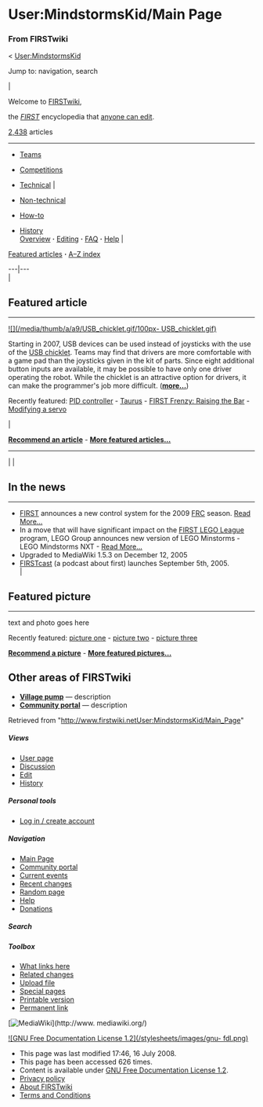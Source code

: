 # User:MindstormsKid/Main Page

### From FIRSTwiki

&lt; [User:MindstormsKid](User:MindstormsKid "User:MindstormsKid" )

Jump to: navigation, search

|

Welcome to [FIRSTwiki](FIRSTwiki "FIRSTwiki" ),

the _[FIRST](first)_ encyclopedia that [anyone can
edit](FIRSTwiki:How_does_one_edit_a_page "FIRSTwiki:How does one
edit a page" ).

[2,438](Special:Statistics "Special:Statistics" ) articles  
  
---  
  
  * [Teams](Teams "Teams" )
  * [Competitions](Competitions "Competitions" )
  * [Technical](Technical "Technical" )
|

  * [Non-technical](Non-technical "Non-technical" )
  * [How-to](How-to "How-to" )
  * [History](History_of_FIRST "History of FIRST" )  
[Overview](FIRSTwiki "FIRSTwiki" ) **·**
[Editing](FIRSTwiki:How_does_one_edit_a_page "FIRSTwiki:How does
one edit a page" ) **·** [FAQ](FIRSTwiki:User_questions
"FIRSTwiki:User questions" ) **·** [Help](FIRSTwiki:Help
"FIRSTwiki:Help" ) |

[Featured articles](FIRSTwiki:Featured_articles "FIRSTwiki:Featured
articles" ) **·** [A–Z index](Special:AllPages "Special:AllPages" )  
  
---|---  
|

## Featured article  
  
---  
  
[![](/media/thumb/a/a9/USB_chicklet.gif/100px-
USB_chicklet.gif)](Image:USB_chicklet.gif "" )

Starting in 2007, USB devices can be used instead of joysticks with the use of
the [USB chicklet](/index.php?title=USB_chicklet&action=edit "USB chicklet" ).
Teams may find that drivers are more comfortable with a game pad than the
joysticks given in the kit of parts. Since eight additional button inputs are
available, it may be possible to have only one driver operating the robot.
While the chicklet is an attractive option for drivers, it can make the
programmer's job more difficult.
(**[more...](Using_the_USB_chicklet "Using the USB chicklet" )**)

Recently featured: [PID controller](PID_controller "PID controller"
) - [Taurus](Taurus_%281073%29 "Taurus \(1073\)" ) - [FIRST Frenzy:
Raising the Bar](FIRST_Frenzy:_Raising_the_Bar "FIRST Frenzy:
Raising the Bar" ) - [Modifying a servo](Modifying_a_servo
"Modifying a servo" )

|

**[Recommend an article](FIRSTwiki:Featured_article_candidates "FIRSTwiki:Featured article candidates" )** - **[More featured articles...](FIRSTwiki:Featured_articles "FIRSTwiki:Featured articles" )**  
  
---  
|  |

## In the news  
  
---  
  
  * [FIRST](first) announces a new control system for the 2009 [FRC](FIRST_Robotics_Competition "FIRST Robotics Competition" ) season. [Read More...](Robot_Controller_%282009%29 "Robot Controller \(2009\)" )
  * In a move that will have significant impact on the [FIRST LEGO League](FIRST_Lego_League "FIRST Lego League" ) program, LEGO Group announces new version of LEGO Minstorms - LEGO Mindstorms NXT - [Read More...](NXT "NXT" )
  * Upgraded to MediaWiki 1.5.3 on December 12, 2005 
  * [FIRSTcast](FIRSTcast "FIRSTcast" ) (a podcast about first) launches September 5th, 2005.   
|

## Featured picture  
  
---  
  
text and photo goes here

Recently featured: [picture one](/index.php?title=Picture_one&action=edit
"Picture one" ) - [picture two](/index.php?title=Picture_two&action=edit
"Picture two" ) - [picture three](/index.php?title=Picture_three&action=edit
"Picture three" )

**[Recommend a picture](FIRSTwiki:Featured_picture_candidates "FIRSTwiki:Featured picture candidates" )** - **[More featured pictures...](FIRSTwiki:Featured_pictures "FIRSTwiki:Featured pictures" )**  
  
## Other areas of FIRSTwiki

  * **[Village pump](FIRSTwiki:Village_pump "FIRSTwiki:Village pump" )** — description 
  * **[Community portal](FIRSTwiki:Community_portal "FIRSTwiki:Community portal" )** — description 

Retrieved from
"<http://www.firstwiki.netUser:MindstormsKid/Main_Page>"

##### Views

  * [User page](User:MindstormsKid/Main_Page)
  * [Discussion](/index.php?title=User_talk:MindstormsKid/Main_Page&action=edit)
  * [Edit](/index.php?title=User:MindstormsKid/Main_Page&action=edit)
  * [History](/index.php?title=User:MindstormsKid/Main_Page&action=history)

##### Personal tools

  * [Log in / create account](/index.php?title=Special:Userlogin&returnto=User:MindstormsKid/Main_Page)

[](Main_Page "Main Page" )

##### Navigation

  * [Main Page](Main_Page)
  * [Community portal](FIRSTwiki:Community_portal)
  * [Current events](Current_events)
  * [Recent changes](Special:Recentchanges)
  * [Random page](Special:Random)
  * [Help](Help:Contents)
  * [Donations](FIRSTwiki:Site_support)

##### Search



##### Toolbox

  * [What links here](Special:Whatlinkshere/User:MindstormsKid/Main_Page)
  * [Related changes](Special:Recentchangeslinked/User:MindstormsKid/Main_Page)
  * [Upload file](Special:Upload)
  * [Special pages](Special:Specialpages)
  * [Printable version](/index.php?title=User:MindstormsKid/Main_Page&printable=yes)
  * [Permanent link](/index.php?title=User:MindstormsKid/Main_Page&oldid=68612)

[![MediaWiki](/skins/common/images/poweredby_mediawiki_88x31.png)](http://www.
mediawiki.org/)

[![GNU Free Documentation License 1.2](/stylesheets/images/gnu-
fdl.png)](http://www.gnu.org/copyleft/fdl.html)

  * This page was last modified 17:46, 16 July 2008.
  * This page has been accessed 626 times.
  * Content is available under [GNU Free Documentation License 1.2](http://www.gnu.org/copyleft/fdl.html "http://www.gnu.org/copyleft/fdl.html" ).
  * [Privacy policy](FIRSTwiki:Privacy_policy "FIRSTwiki:Privacy policy" )
  * [About FIRSTwiki](FIRSTwiki:About "FIRSTwiki:About" )
  * [Terms and Conditions](FIRSTwiki:Terms_and_conditions "FIRSTwiki:Terms and conditions" )

